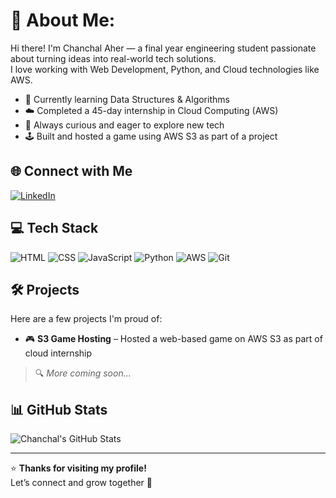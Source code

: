# 💫 About Me:
Hi there! I'm Chanchal Aher — a final year engineering student passionate about turning ideas into real-world tech solutions.  
I love working with Web Development, Python, and Cloud technologies like AWS.

- 🌱 Currently learning Data Structures & Algorithms  
- ☁️ Completed a 45-day internship in Cloud Computing (AWS)  
- 🧠 Always curious and eager to explore new tech  
- 🕹️ Built and hosted a game using AWS S3 as part of a project

## 🌐 Connect with Me
[![LinkedIn](https://img.shields.io/badge/LinkedIn-chanchal--aher-blue?style=for-the-badge&logo=linkedin)](https://www.linkedin.com/in/chanchal-aher/)

## 💻 Tech Stack
![HTML](https://img.shields.io/badge/HTML5-E34F26?logo=html5&logoColor=white&style=for-the-badge)
![CSS](https://img.shields.io/badge/CSS3-1572B6?logo=css3&logoColor=white&style=for-the-badge)
![JavaScript](https://img.shields.io/badge/JavaScript-F7DF1E?logo=javascript&logoColor=black&style=for-the-badge)
![Python](https://img.shields.io/badge/Python-3776AB?logo=python&logoColor=white&style=for-the-badge)
![AWS](https://img.shields.io/badge/AWS-232F3E?logo=amazon-aws&logoColor=white&style=for-the-badge)
![Git](https://img.shields.io/badge/Git-F05032?logo=git&logoColor=white&style=for-the-badge)

## 🛠️ Projects
Here are a few projects I'm proud of:
- 🎮 **S3 Game Hosting** – Hosted a web-based game on AWS S3 as part of cloud internship  

> 🔍 *More coming soon...*

## 📊 GitHub Stats
![Chanchal's GitHub Stats](https://github-readme-stats.vercel.app/api?username=chanchal-aher&show_icons=true&theme=radical)

---

⭐️ **Thanks for visiting my profile!**  
Let’s connect and grow together 🚀

